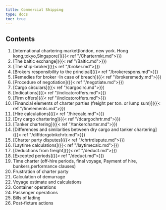 ```yaml
---
title: Commercial Shipping 
type: docs
toc: true
---
```

## Contents

1. [International chartering market(london, new york. Hong kong,tokyo,Singapore)]({{< ref "/Chartermkt.md">}})
2. [The baltic exchange]({{< ref "/Baltic.md">}})
3. [The ship-broker]({{< ref "/broker.md">}})
4. [Brokers responsibility to the principal]({{< ref "/brokerespons.md">}})
5. [Remedies for broker -In case of breach]({{< ref "/brokeremedy.md">}})
6. [Procedure of negotiation]({{< ref "/negotiate.md">}})
7. [Cargo circulars]({{< ref "/cargocirc.md">}})
8. [Indications]({{< ref "/indicatoroffers.md">}})
9. [Firm offers]({{< ref "/indicatoroffers.md">}})
10. [Financial elements of charter parties (freight per ton. or lump sum)]({{< ref "/finelements.md">}})
11. [Hire  calculations]({{< ref "/hirecalc.md">}})
12. [Dry cargo chartering]({{< ref "/dcargochrtr.md">}})
13. [Tanker chartering]({{< ref "/tankercharter.md">}})
14. [Differences and similarities between dry cargo and tanker chartering]({{< ref "/diffdcrgotnkchrtr.md">}})
15.  [Charter party disputes]({{< ref "/chrtrdispute.md">}})    
16.  [Laytime calculations]({{< ref "/laytimecalc.md">}})
17.  [Deductions from freight]({{< ref "/deduct.md">}})
18.  [Excepted periods]({{< ref "/deduct.md">}})
19.  Time charter (off-hire periods, final voyage, Payment of hire, bunkers,performance clauses)
21.  Frustration of charter party
22.  Calculation of demurrage
23.  Voyage estimate and calculations
24.  Container operations
25.  Passenger operations
26.  Bills of lading
27.  Post-fixture actions
     
